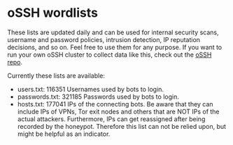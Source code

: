 # oSSH wordlists
These lists are updated daily and can be used for internal security scans, username and password policies, intrusion detection, IP reputation decisions, and so on. Feel free to use them for any purpose. If you want to run your own oSSH cluster to collect data like this, check out the [oSSH repo](https://github.com/toxyl/ossh).  

Currently these lists are available:  
- users.txt: 116351                                                                                                                                                                                                                                                                                                                                                                                                                                                                                                                                                                                         Usernames used by bots to login. 
- passwords.txt: 321185                                                                                                                                                                                                                                                                                                                                                                                                                                                                                                                                                                                         Passwords used by bots to login. 
- hosts.txt: 177041                                                                                                                                                                                                                                                                                                                                                                                                                                                                                                                                                                                         IPs of the connecting bots. Be aware that they can include IPs of VPNs, Tor exit nodes and others that are NOT IPs of the actual attackers. Furthermore, IPs can get reassigned after being recorded by the honeypot. Therefore this list can not be relied upon, but might be helpful as an indicator.
